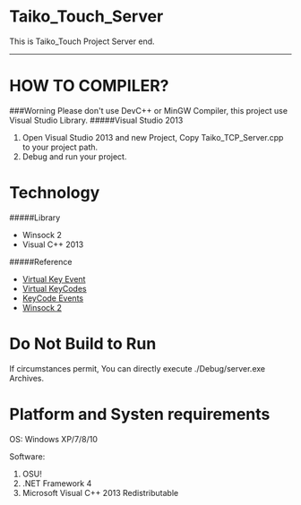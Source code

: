Taiko_Touch_Server
==================
This is Taiko_Touch Project Server end.

----
HOW TO COMPILER?
====
###Worning
Please don't use DevC++ or MinGW Compiler, this project use Visual Studio Library.
#####Visual Studio 2013
1. Open Visual Studio 2013 and new Project, Copy Taiko_TCP_Server.cpp to your project path.
2. Debug and run your project.

Technology
====
#####Library
* Winsock 2
* Visual C++ 2013

#####Reference
 * [Virtual Key Event](https://batchloaf.wordpress.com/2012/04/17/simulating-a-keystroke-in-win32-c-or-c-using-sendinput/)
 * [Virtual KeyCodes](http://msdn.microsoft.com/en-us/library/windows/desktop/dd375731.aspx)
 * [KeyCode Events](http://msdn.microsoft.com/zh-tw/library/ms171548.aspx)
 * [Winsock 2](http://msdn.microsoft.com/library/windows/desktop/ms738545.aspx)

Do Not Build to Run
====
If circumstances permit, You can directly execute ./Debug/server.exe Archives.

Platform and Systen requirements
====
OS: Windows XP/7/8/10

Software: 
1. OSU!
2. .NET Framework 4
3. Microsoft Visual C++ 2013 Redistributable